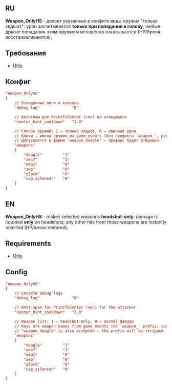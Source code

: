 ## RU
**Weapon_OnlyHS** - делает указанные в конфиге виды оружия "только хедшот": урон засчитывается **только при попадании в голову**, любые другие попадания этим оружием мгновенно откатываются (HP/броня восстанавливаются).

## Требования
* [Utils](https://github.com/Pisex/cs2-menus/releases)

## Конфиг
```ini
"Weapon_OnlyHS"
{
	// Отладочные логи в консоль
	"debug_log"              "0"

	// Антиспам для PrintToCenter (сек) на атакующего
	"center_hint_cooldown"   "2.0"

	// Список оружий: 1 — только хедшот, 0 — обычный урон
	// Ключи — имена оружия из game events (без префикса `weapon_`, регистр не важен).
	// Допускается и форма "weapon_deagle" — префикс будет отброшен.
	"weapons"
	{
		"deagle"         "1"
		"ak47"           "1"
		"m4a1"           "0"
		"awp"            "0"
		"glock"          "0"
		"usp_silencer"   "0"
	}
}
```

## EN
**Weapon_OnlyHS** - makes selected weapons **headshot-only**: damage is counted **only** on headshots; any other hits from those weapons are instantly reverted (HP/armor restored).

## Requirements
* [Utils](https://github.com/Pisex/cs2-menus/releases)

## Config
```ini
"Weapon_OnlyHS"
{
	// Console debug logs
	"debug_log"              "0"

	// Anti-spam for PrintToCenter (sec) for the attacker
	"center_hint_cooldown"   "2.0"

	// Weapon list: 1 — headshot-only, 0 — normal damage
	// Keys are weapon names from game events (no `weapon_` prefix, case-insensitive).
	// "weapon_deagle" is also accepted — the prefix will be stripped.
	"weapons"
	{
		"deagle"         "1"
		"ak47"           "1"
		"m4a1"           "0"
		"awp"            "0"
		"glock"          "0"
		"usp_silencer"   "0"
	}
}
```
